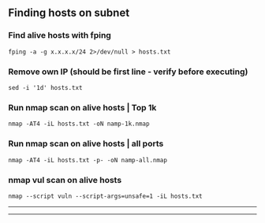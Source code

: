 ## Finding hosts on subnet  
### Find alive hosts with fping
`fping -a -g x.x.x.x/24 2>/dev/null > hosts.txt`  
### Remove own IP (should be first line - verify before executing)
`sed -i '1d' hosts.txt`
### Run nmap scan on alive hosts | Top 1k
`nmap -AT4 -iL hosts.txt -oN namp-1k.nmap` 
### Run nmap scan on alive hosts | all ports
`nmap -AT4 -iL hosts.txt -p- -oN namp-all.nmap` 
### nmap vul scan on alive hosts
`nmap --script vuln --script-args=unsafe=1 -iL hosts.txt`

---
---